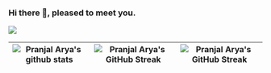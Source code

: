 ### Hi there 👋, pleased to meet you.

<img src="https://api.visitorbadge.io/api/visitors?path=https%3A%2F%2Fgithub.com%2Fpvaraya%2Faryaprnjl&label=VISITORS&labelColor=%23007EC6&countColor=%23ggg" />

| ![Pranjal Arya's github stats](https://github-readme-stats-sigma-five.vercel.app/api?username=aryaprnjl&show_icons=true) | ![Pranjal Arya's GitHub Streak](https://github-readme-stats-sigma-five.vercel.app/api/top-langs/?username=aryaprnjl&layout=compact) | ![Pranjal Arya's GitHub Streak](https://github-readme-streak-stats.herokuapp.com/?user=aryaprnjl) |
| -- | -- | -- |

<!--
**aryaprnjl/aryaprnjl** is a ✨ _special_ ✨ repository because its `README.md` (this file) appears on your GitHub profile.

Here are some ideas to get you started:

- 🔭 I’m currently working on ...
- 🌱 I’m currently learning ...
- 👯 I’m looking to collaborate on ...
- 🤔 I’m looking for help with ...
- 💬 Ask me about ...
- 📫 How to reach me: ...
- 😄 Pronouns: ...
- ⚡ Fun fact: ...
-->
